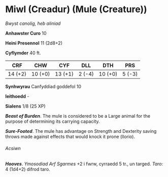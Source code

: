 # Miwl (Creadur) (Mule (Creature))

*Bwyst canolig, heb aliniad*

**Anhawster Curo** 10

**Heini Presennol** 11 (2d8+2)

**Cyflymder** 40 ft.

| CRF     | CHW     | CYF     | DLL    | DTH     | PRS    |
|---------|---------|---------|--------|---------|--------|
| 14 (+2) | 10 (+0) | 13 (+1) | 2 (-4) | 10 (+0) | 5 (-3) |

**Synhwyrau** Canfyddiad goddefol 10

**Ieithoedd** -

**Sialens** 1/8 (25 XP)

***Beast of Burden***. The mule is considered to be a Large animal for the purpose of determining its carrying capacity.

***Sure-Footed***. The mule has advantage on Strength and Dexterity saving throws made against effects that would knock it prone (llorio).

###### Acsiwn

***Hooves***. *Ymosodiad Arf Sgarmes* +2 i fwrw, cyrraedd 5 tr., un targed. *Taro:* 4 (1d4+2) difrod taro.